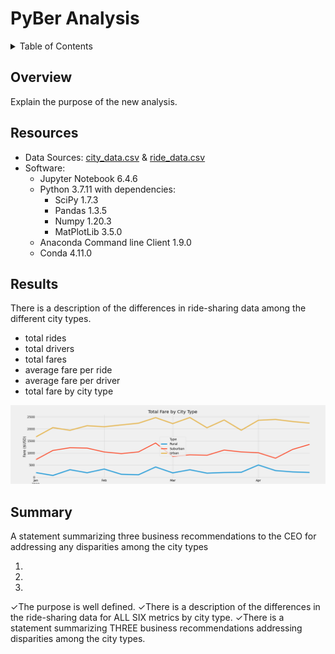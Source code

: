 # PyBer Analysis

<details><summary>Table of Contents</summary>
<p>

1. [Overview](https://github.com/catsdata/PyBer_Analysis#overview)
2. [Resources](https://github.com/catsdata/PyBer_Analysis#resources)
3. [Results](https://github.com/catsdata/PyBer_Analysis#results)
    - [bullets](add link)
4. [Summary](https://github.com/catsdata/PyBer_Analysis#summary)

</p>
</details>

## Overview
Explain the purpose of the new analysis.

## Resources
- Data Sources: [city_data.csv](https://github.com/catsdata/PyBer_Analysis/blob/main/Resources/city_data.csv) & [ride_data.csv](https://github.com/catsdata/PyBer_Analysis/blob/main/Resources/ride_data.csv)
- Software: 
    - Jupyter Notebook 6.4.6
    - Python 3.7.11 with dependencies: 
        - SciPy 1.7.3
        - Pandas 1.3.5
        - Numpy 1.20.3 
        - MatPlotLib 3.5.0
    - Anaconda Command line Client 1.9.0
    - Conda 4.11.0


## Results
There is a description of the differences in ride-sharing data among the different city types. 

- total rides
- total drivers
- total fares
- average fare per ride
- average fare per driver
- total fare by city type
 
![pyber_fare_summary.png](https://github.com/catsdata/PyBer_Analysis/blob/main/analysis/pyber_fare_summary.png)



## Summary
A statement summarizing three business recommendations to the CEO for addressing any disparities among the city types

1.

2.

3.

✓The purpose is well defined. ✓There is a description of the differences in the ride-sharing data for ALL SIX metrics by city type. ✓There is a statement summarizing THREE business recommendations addressing disparities among the city types.
